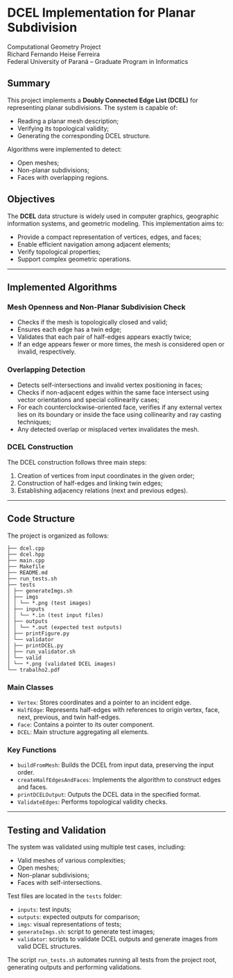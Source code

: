 # DCEL Implementation for Planar Subdivision

Computational Geometry Project  
Richard Fernando Heise Ferreira  
Federal University of Paraná – Graduate Program in Informatics

## Summary

This project implements a **Doubly Connected Edge List (DCEL)** for representing planar subdivisions. The system is capable of:

- Reading a planar mesh description;
- Verifying its topological validity;
- Generating the corresponding DCEL structure.

Algorithms were implemented to detect:

- Open meshes;
- Non-planar subdivisions;
- Faces with overlapping regions.

## Objectives

The **DCEL** data structure is widely used in computer graphics, geographic information systems, and geometric modeling. This implementation aims to:

- Provide a compact representation of vertices, edges, and faces;
- Enable efficient navigation among adjacent elements;
- Verify topological properties;
- Support complex geometric operations.

---

## Implemented Algorithms

### Mesh Openness and Non-Planar Subdivision Check

- Checks if the mesh is topologically closed and valid;
- Ensures each edge has a twin edge;
- Validates that each pair of half-edges appears exactly twice;
- If an edge appears fewer or more times, the mesh is considered open or invalid, respectively.

### Overlapping Detection

- Detects self-intersections and invalid vertex positioning in faces;
- Checks if non-adjacent edges within the same face intersect using vector orientations and special collinearity cases;
- For each counterclockwise-oriented face, verifies if any external vertex lies on its boundary or inside the face using collinearity and ray casting techniques;
- Any detected overlap or misplaced vertex invalidates the mesh.

### DCEL Construction

The DCEL construction follows three main steps:

1. Creation of vertices from input coordinates in the given order;
2. Construction of half-edges and linking twin edges;
3. Establishing adjacency relations (next and previous edges).

---

## Code Structure

The project is organized as follows:

```plain  text
├── dcel.cpp
├── dcel.hpp
├── main.cpp
├── Makefile
├── README.md
├── run_tests.sh
├── tests
│ ├── generateImgs.sh
│ ├── imgs
│ │ └── *.png (test images)
│ ├── inputs
│ │ └── *.in (test input files)
│ ├── outputs
│ │ └── *.out (expected test outputs)
│ ├── printFigure.py
│ └── validator
│ ├── printDCEL.py
│ ├── run_validator.sh
│ └── valid
│ └── *.png (validated DCEL images)
└── trabalho2.pdf
```

### Main Classes

- `Vertex`: Stores coordinates and a pointer to an incident edge.
- `HalfEdge`: Represents half-edges with references to origin vertex, face, next, previous, and twin half-edges.
- `Face`: Contains a pointer to its outer component.
- `DCEL`: Main structure aggregating all elements.

### Key Functions

- `buildFromMesh`: Builds the DCEL from input data, preserving the input order.
- `createHalfEdgesAndFaces`: Implements the algorithm to construct edges and faces.
- `printDCELOutput`: Outputs the DCEL data in the specified format.
- `ValidateEdges`: Performs topological validity checks.

---

## Testing and Validation

The system was validated using multiple test cases, including:

- Valid meshes of various complexities;
- Open meshes;
- Non-planar subdivisions;
- Faces with self-intersections.

Test files are located in the `tests` folder:

- `inputs`: test inputs;
- `outputs`: expected outputs for comparison;
- `imgs`: visual representations of tests;
- `generateImgs.sh`: script to generate test images;
- `validator`: scripts to validate DCEL outputs and generate images from valid DCEL structures.

The script `run_tests.sh` automates running all tests from the project root, generating outputs and performing validations.

